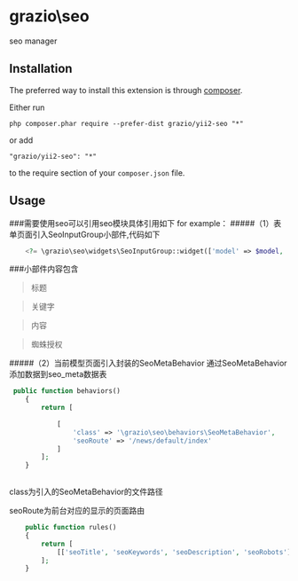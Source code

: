 grazio\seo
==========
seo manager

Installation
------------

The preferred way to install this extension is through [composer](http://getcomposer.org/download/).

Either run

```
php composer.phar require --prefer-dist grazio/yii2-seo "*"
```

or add

```
"grazio/yii2-seo": "*"
```

to the require section of your `composer.json` file.


Usage
-----
###需要使用seo可以引用seo模块具体引用如下
for example：
#####（1）表单页面引入SeoInputGroup小部件,代码如下
```php
    <?= \grazio\seo\widgets\SeoInputGroup::widget(['model' => $model, 'form' => $form]) ?>

```
###小部件内容包含
>标题

>关键字

>内容

>蜘蛛授权

#####（2）当前模型页面引入封装的SeoMetaBehavior
通过SeoMetaBehavior添加数据到seo_meta数据表
```php
 public function behaviors()
    {
        return [
        
            [
                'class' => '\grazio\seo\behaviors\SeoMetaBehavior',
                'seoRoute' => '/news/default/index'
            ]
        ];
    }
    
```
class为引入的SeoMetaBehavior的文件路径

seoRoute为前台对应的显示的页面路由
```php
    public function rules()
    {
        return [
            [['seoTitle', 'seoKeywords', 'seoDescription', 'seoRobots'], 'safe'],
        ];
    }
```